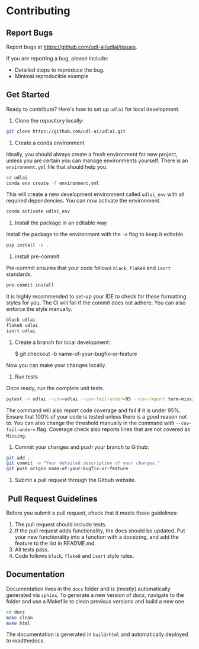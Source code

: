 # Contributing

## Report Bugs

Report bugs at [<https://github.com/udl-ai/udlai/issues>](<https://github.com/udl-ai/udlai/issues>).

If you are reporting a bug, please include:

* Detailed steps to reproduce the bug.
* Minimal reproducible example

## Get Started

Ready to contribute? Here's how to set up `udlai` for local development.

1. Clone the repository locally:

```sh
git clone https://github.com/udl-ai/udlai.git
```

1. Create a conda environment

Ideally, you should always create a fresh environment for new project, unless you are
certain you can manage environments yourself. There is an `environment.yml` file that
should help you.

```sh
cd udlai
conda env create -f environment.yml
```

This will create a new development environment called `udlai_env`
with all required dependencies. You can now activate the environment.

```sh
conda activate udlai_env
```

1. Install the package in an editable way

Install the package to the environment with the `-e` flag to keep it editable.

```sh
pip install -e .
```

1. install pre-commit

Pre-commit ensures that your code follows `black`, `flake8` and `isort` standards.

```sh
pre-commit install
```

It is highly recommended to set-up your IDE to check for these formatting styles for you.
The CI will fail if the commit does not adhere. You can also enforce the style manually.

```sh
black udlai
flake8 udlai
isort udlai
```

1. Create a branch for local development::

    $ git checkout -b name-of-your-bugfix-or-feature

Now you can make your changes locally.

1. Run tests

Once ready, run the complete unit tests.

```sh
pytest -v udlai --cov=udlai --cov-fail-under=95 --cov-report term-missing
```

The command will also report code coverage and fail if it is under 95%.
Ensure that 100% of your code is tested unless there is a good reason not to. You can
also change the threshold manually in the command with `--cov-fail-under=` flag.
Coverage check also reports lines that are not covered as `Missing`.

1. Commit your changes and push your branch to Github:

```sh
git add .
git commit -m "Your detailed description of your changes."
git push origin name-of-your-bugfix-or-feature
```

1. Submit a pull request through the Github website.

##  Pull Request Guidelines

Before you submit a pull request, check that it meets these guidelines:

1. The pull request should include tests.
2. If the pull request adds functionality, the docs should be updated. Put
   your new functionality into a function with a docstring, and add the
   feature to the list in README.md.
3. All tests pass.
4. Code follows `black`, `flake8` and `isort` style rules.

## Documentation

Documentation lives in the `docs` folder and is (mostly) automatically generated via
`sphinx`. To generate a new version of docs, navigate to the folder and use a Makefile
to clean previous versions and build a new one.

```sh
cd docs
make clean
make html
```

The documentation is generated in `build/html` and automatically deployed to
readthedocs.
